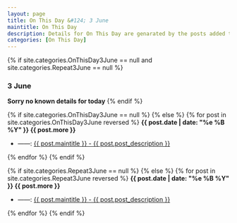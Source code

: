 ```yaml
---
layout: page
title: On This Day &#124; 3 June
maintitle: On This Day
description: Details for On This Day are genarated by the posts added to the website so the content is subject to changes/updates over time.
categories: [On This Day]
---
```


{% if site.categories.OnThisDay3June == null and site.categories.Repeat3June == null %}
<h3>3 June</h3>
<strong>Sorry no known details for today</strong>
{% endif %}

{% if site.categories.OnThisDay3June == null %}
{% else %}
{% for post in site.categories.OnThisDay3June reversed %}
<strong>{{ post.date | date: "%e %B %Y" }} {{ post.more }}</strong>
<ul>
<li> ——: <a href="{{ post.url }}">{{ post.maintitle }} - {{ post.post_description }}</a></li>
</ul>
{% endfor %}
{% endif %}

{% if site.categories.Repeat3June == null %}
{% else %}
{% for post in site.categories.Repeat3June reversed %}
<strong>{{ post.date | date: "%e %B %Y" }} {{ post.more }}</strong>
<ul>
<li> ——: <a href="{{ post.url }}">{{ post.maintitle }} - {{ post.post_description }}</a></li>
</ul>
{% endfor %}
{% endif %}
